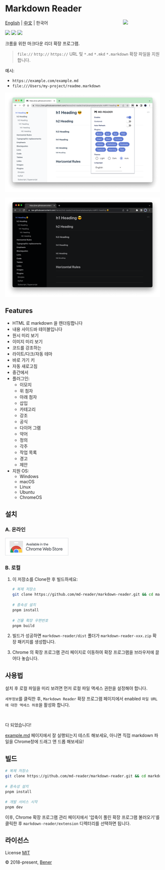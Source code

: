 # Markdown Reader

<img src="./src/images/logo-stroke.svg" align="right" width="120">

[English](./README.md) | [中文](./README-cn.md) | 한국어

[![](https://badgen.net/chrome-web-store/v/medapdbncneneejhbgcjceippjlfkmkg?icon=chrome&color=607cd2)](https://chromewebstore.google.com/detail/md-reader/medapdbncneneejhbgcjceippjlfkmkg) [![](https://badgen.net/chrome-web-store/stars/medapdbncneneejhbgcjceippjlfkmkg?icon=chrome&color=607cd2)](https://chromewebstore.google.com/detail/md-reader/medapdbncneneejhbgcjceippjlfkmkg) [![](https://badgen.net/chrome-web-store/users/medapdbncneneejhbgcjceippjlfkmkg?icon=chrome&color=607cd2)](https://chromewebstore.google.com/detail/md-reader/medapdbncneneejhbgcjceippjlfkmkg)

크롬을 위한 마크다운 리더 확장 프로그램.

> `file://` `http://` `https://` URL 및 `*.md` `*.mkd` `*.markdown` 확장 파일을 지원합니다.

예시:

- `https://example.com/example.md`
- `file:///Users/my-project/readme.markdown`

![배너1](./example/example-1.png)

![배너2](./example/example-2.png)

## Features

- HTML 로 markdown 을 렌더링합니다
- 내용 사이드바 테이블입니다
- 원시 미리 보기
- 이미지 미리 보기
- 코드를 강조하는
- 라이트/다크/자동 테마
- 바로 가기 키
- 자동 새로고침
- 중간에서
- 플러그인:
  - 이모지
  - 위 첨자
  - 아래 첨자
  - 삽입
  - 카테고리
  - 강조
  - 공식
  - 다이어 그램
  - 약어
  - 정의
  - 각주
  - 작업 목록
  - 경고
  - 제안
- 지원 OS:
  - Windows
  - macOS
  - Linux
  - Ubuntu
  - ChromeOS

## 설치

### A. 온라인

[![Chrome Web Store](./src/images/chrome-web-store.png)](https://chromewebstore.google.com/detail/md-reader/medapdbncneneejhbgcjceippjlfkmkg)

### B. 로컬

1. 이 저장소를 Clone한 후 빌드하세요:

   ```bash
   # 복제 저장소
   git clone https://github.com/md-reader/markdown-reader.git && cd markdown-reader

   # 종속성 설치
   pnpm install

   # 건물 확장 우편번호
   pnpm build
   ```

2. 빌드가 성공하면 `markdown-reader/dist` 폴더가 `markdown-reader-xxx.zip` 확장 패키지를 생성합니다.

3. Chrome 의 확장 프로그램 관리 페이지로 이동하여 확장 프로그램을 브라우저에 끌어다 놓습니다.

## 사용법

설치 후 로컬 파일을 미리 보려면 먼저 로컬 파일 액세스 권한을 설정해야 합니다.

`세부정보`를 클릭한 후, `Markdown Reader` 확장 프로그램 페이지에서 enabled `파일 URL에 대한 액세스 허용`을 활성화 합니다.

<br/>

다 되었습니다!

[example.md](https://raw.githubusercontent.com/md-reader/markdown-reader/main/example/example.md) 페이지에서 잘 실행되는지 테스트 해보세요, 아니면 직접 markdown 파일을 Chrome창에 드래그 앤 드롭 해보세요!

## 빌드

```bash
# 복제 저장소
git clone https://github.com/md-reader/markdown-reader.git && cd markdown-reader

# 종속성 설치
pnpm install

# 개발 서비스 시작
pnpm dev
```

이후, Chrome 확장 프로그램 관리 페이지에서 '압축이 풀린 확장 프로그램 불러오기'를 클릭한 후 `markdown-reader/extension` 디렉터리를 선택하면 됩니다.

## 라이선스

License [MIT](https://github.com/md-reader/markdown-reader/blob/main/LICENSE)

© 2018-present, [Bener](https://github.com/Heroor)
